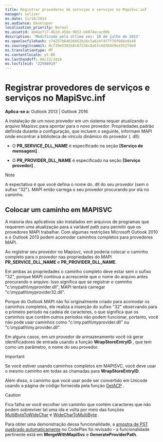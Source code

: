 ```yaml
---
title: Registrar provedores de serviços e serviços no MapiSvc.inf
manager: soliver
ms.date: 11/16/2014
ms.audience: Developer
localization_priority: Normal
ms.assetid: a04acf17-4b2d-458e-9852-b6074acac096
description: 'Modificado pela última vez: 18 de julho de 2013'
ms.openlocfilehash: c74257b84636952b26c5a624f4f7f76f66be9149
ms.sourcegitcommit: 0cf39e5382b8c6f236c8a63c6036849ed3527ded
ms.translationtype: MT
ms.contentlocale: pt-BR
ms.lasthandoff: 08/23/2018
ms.locfileid: "22566919"
---
```

# <a name="registering-services-and-service-providers-in-mapisvcinf"></a>Registrar provedores de serviços e serviços no MapiSvc.inf

 
  
**Aplica-se a**: Outlook 2013 | Outlook 2016 
  
A instalação de um novo provedor em um sistema requer atualizando o arquivo Mapisvc para apontar para o novo provedor. Propriedades padrão definida durante a configuração, que incluem o seguinte, informam MAPI onde encontrar a biblioteca de vínculo dinâmico do provedor (. dll):
  
- O **PR_SERVICE_DLL_NAME** é especificado na seção **[Serviço de mensagem]** . 
    
- O **PR_PROVIDER_DLL_NAME** é especificado na seção **[Serviço provedor]** . 
    
> [!NOTE]
> A expectativa é que você defina o nome do. dll do seu provedor (sem o sufixo "32"). MAPI então carrega o seu provedor procurando por ela no caminho. 
  
## <a name="putting-a-path-in-mapisvcinf"></a>Colocar um caminho em MAPISVC

A maioria dos aplicativos são instalados em arquivos de programas que requerem uma atualização para a variável path para permitir que os provedores MAPI trabalhar. Com algumas restrições Microsoft Outlook 2010 e o Outlook 2013 podem acomodar caminhos completos para provedores MAPI.
  
Ao registrar seu provedor no Mapisvc, você poderia colocar o caminho completo para o provedor nas propriedades do MAPI **PR_SERVICE_DLL_NAME** e **PR_PROVIDER_DLL_NAME**.
  
Em ambas as propriedades o caminho completo deve estar sem o sufixo "32", porque MAPI continua a acrescente que o nome do arquivo antes procurando o arquivo. Isso significa que se registrar o caminho "c:\mypath\myprovider.dll", MAPI tentará carregar "c:\mypath\myprovider32.dll".
  
Porque do Outlook MAPI não foi originalmente criado para acomodar os caminhos completos, ele realiza a inserção do sufixo "32" observando para o primeiro período na cadeia de caracteres, o que significa que os caminhos que contêm outros períodos não podem funcionar, portanto, você não pode usar caminhos como "c:\my.path\myprovider.dll" ou "c:\mypath\my.provider.dll".
  
Em alguns casos, em um provedor de armazenamento você irá gerar identificadores de entrada usando a função **WrapStoreEntryID** , que tem como um parâmetro, o nome do seu provedor. 
  
> [!IMPORTANT]
> Se você estiver usando caminhos completos em MAPISVC, você deve usar o mesmo caminho em todas as chamadas para **WrapStoreEntryID**. 
  
Além disso, o caminho que você usar pode ser convertido em Unicode usando a página de código fornecida pela função [GetACP](http://msdn.microsoft.com/en-us/library/windows/desktop/dd318070%28v=vs.85%29.aspx/) . 
  
> [!CAUTION]
> Fica falha se você escolher um caminho que contém caracteres que não podem sobreviver tal uma ida e volta por meio das funções [MultiByteToWideChar](http://msdn.microsoft.com/en-us/library/windows/desktop/dd319072%28v=vs.85%29.aspx/) e [WideCharToMultiByte](http://msdn.microsoft.com/en-us/library/windows/desktop/dd374130%28v=vs.85%29.aspx/) . 
  
Para obter uma demonstração dessa funcionalidade, a [amostra de PST quebrado automaticamente](http://ol2010mapisamples.codeplex.com/) no CodePlex foi revisado - a funcionalidade pertinente está em **MergeWithMapiSvc** e **GenerateProviderPath**.
  

